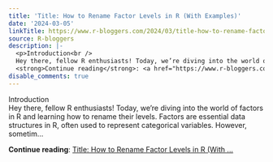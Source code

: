 ```yaml
---
title: 'Title: How to Rename Factor Levels in R (With Examples)'
date: '2024-03-05'
linkTitle: https://www.r-bloggers.com/2024/03/title-how-to-rename-factor-levels-in-r-with-examples/
source: R-bloggers
description: |-
  <p>Introduction<br />
  Hey there, fellow R enthusiasts! Today, we’re diving into the world of factors in R and learning how to rename their levels. Factors are essential data structures in R, often used to represent categorical variables. However, sometim...</p>
  <strong>Continue reading</strong>: <a href="https://www.r-bloggers.com/2024/03/title-how-to-rename-factor-levels-in-r-with-examples/">Title: How to Rename Factor Levels in R (With ...
disable_comments: true
---
```

<p>Introduction<br />
Hey there, fellow R enthusiasts! Today, we’re diving into the world of factors in R and learning how to rename their levels. Factors are essential data structures in R, often used to represent categorical variables. However, sometim...</p>
<strong>Continue reading</strong>: <a href="https://www.r-bloggers.com/2024/03/title-how-to-rename-factor-levels-in-r-with-examples/">Title: How to Rename Factor Levels in R (With ...